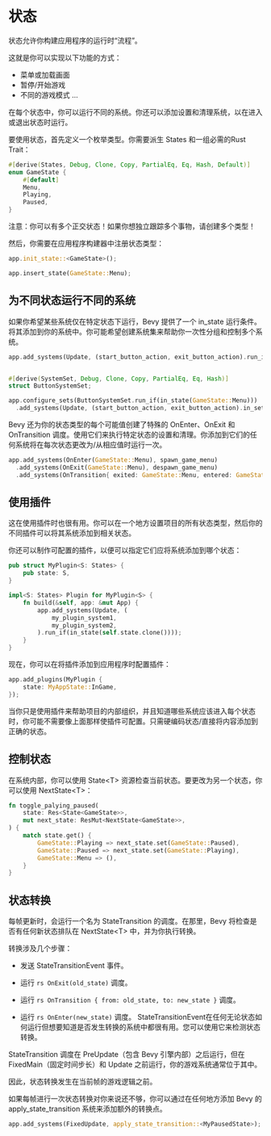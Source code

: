 # 状态

状态允许你构建应用程序的运行时“流程”。

这就是你可以实现以下功能的方式：

- 菜单或加载画面
- 暂停/开始游戏
- 不同的游戏模式
…

在每个状态中，你可以运行不同的系统。你还可以添加设置和清理系统，以在进入或退出状态时运行。

要使用状态，首先定义一个枚举类型。你需要派生 States 和一组必需的Rust Trait：
```rust
#[derive(States, Debug, Clone, Copy, PartialEq, Eq, Hash, Default)]
enum GameState {
    #[default]
    Menu,
    Playing,
    Paused,
}
```

注意：你可以有多个正交状态！如果你想独立跟踪多个事物，请创建多个类型！

然后，你需要在应用程序构建器中注册状态类型：
```rust
app.init_state::<GameState>();

app.insert_state(GameState::Menu);
```

## 为不同状态运行不同的系统
如果你希望某些系统仅在特定状态下运行，Bevy 提供了一个 in_state 运行条件。将其添加到你的系统中。你可能希望创建系统集来帮助你一次性分组和控制多个系统。
```rust
app.add_systems(Update, (start_button_action, exit_button_action).run_if(in_state(GameState::Menu)));


#[derive(SystemSet, Debug, Clone, Copy, PartialEq, Eq, Hash)]
struct ButtonSystemSet;

app.configure_sets(ButtonSystemSet.run_if(in_state(GameState::Menu)))
  .add_systems(Update, (start_button_action, exit_button_action).in_set(ButtonSystemSet));
```

Bevy 还为你的状态类型的每个可能值创建了特殊的 OnEnter、OnExit 和 OnTransition 调度。使用它们来执行特定状态的设置和清理。你添加到它们的任何系统将在每次状态更改为/从相应值时运行一次。
```rust
app.add_systems(OnEnter(GameState::Menu), spawn_game_menu)
  .add_systems(OnExit(GameState::Menu), despawn_game_menu)
  .add_systems(OnTransition{ exited: GameState::Menu, entered: GameState::Playing}, spawn_balls);
```

## 使用插件
这在使用插件时也很有用。你可以在一个地方设置项目的所有状态类型，然后你的不同插件可以将其系统添加到相关状态。

你还可以制作可配置的插件，以便可以指定它们应将系统添加到哪个状态：
```rust
pub struct MyPlugin<S: States> {
    pub state: S,
}

impl<S: States> Plugin for MyPlugin<S> {
    fn build(&self, app: &mut App) {
        app.add_systems(Update, (
            my_plugin_system1,
            my_plugin_system2,
        ).run_if(in_state(self.state.clone())));
    }
}
```

现在，你可以在将插件添加到应用程序时配置插件：
```rust
app.add_plugins(MyPlugin {
    state: MyAppState::InGame,
});
```

当你只是使用插件来帮助项目的内部组织，并且知道哪些系统应该进入每个状态时，你可能不需要像上面那样使插件可配置。只需硬编码状态/直接将内容添加到正确的状态。

## 控制状态
在系统内部，你可以使用 State\<T> 资源检查当前状态。要更改为另一个状态，你可以使用 NextState\<T>：
```rust
fn toggle_palying_paused(
    state: Res<State<GameState>>,
    mut next_state: ResMut<NextState<GameState>>,
) {
    match state.get() {
        GameState::Playing => next_state.set(GameState::Paused),
        GameState::Paused => next_state.set(GameState::Playing),
        GameState::Menu => (),
    }
}
```

## 状态转换
每帧更新时，会运行一个名为 StateTransition 的调度。在那里，Bevy 将检查是否有任何新状态排队在 NextState\<T> 中，并为你执行转换。

转换涉及几个步骤：

- 发送 StateTransitionEvent 事件。

- 运行 ```rs OnExit(old_state)``` 调度。

- 运行 ```rs OnTransition { from: old_state, to: new_state }``` 调度。

- 运行 ```rs OnEnter(new_state)``` 调度。
StateTransitionEvent在任何无论状态如何运行但想要知道是否发生转换的系统中都很有用。您可以使用它来检测状态转换。

StateTransition 调度在 PreUpdate（包含 Bevy 引擎内部）之后运行，但在 FixedMain（固定时间步长）和 Update 之前运行，你的游戏系统通常位于其中。

因此，状态转换发生在当前帧的游戏逻辑之前。

如果每帧进行一次状态转换对你来说还不够，你可以通过在任何地方添加 Bevy 的 apply_state_transition 系统来添加额外的转换点。
```rust
app.add_systems(FixedUpdate, apply_state_transition::<MyPausedState>);
```
